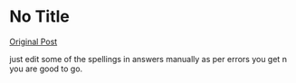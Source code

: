 # No Title

[Original Post](https://discourse.onlinedegree.iitm.ac.in/t/165959/283)

<p>just edit some of the spellings in answers manually as per errors you get n you are good to go.</p>